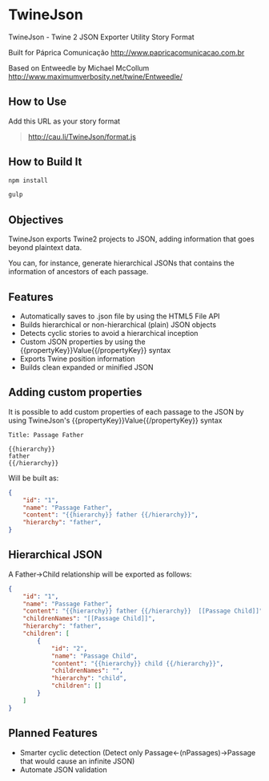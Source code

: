 # TwineJson
TwineJson - Twine 2 JSON Exporter Utility Story Format

Built for Páprica Comunicação
http://www.papricacomunicacao.com.br

Based on Entweedle by Michael McCollum
http://www.maximumverbosity.net/twine/Entweedle/

## How to Use

Add this URL as your story format

>http://cau.li/TwineJson/format.js

## How to Build It

```bash
npm install

gulp
```

## Objectives

TwineJson exports Twine2 projects to JSON, adding information that goes beyond plaintext data.

You can, for instance, generate hierarchical JSONs that contains the information of ancestors of each passage.

## Features
+ Automatically saves to .json file by using the HTML5 File API
+ Builds hierarchical or non-hierarchical (plain) JSON objects
+ Detects cyclic stories to avoid a hierarchical inception 
+ Custom JSON properties by using the {{propertyKey}}Value{{/propertyKey}} syntax
+ Exports Twine position information
+ Builds clean expanded or minified JSON

## Adding custom properties

It is possible to add custom properties of each passage to the JSON by using TwineJson's {{propertyKey}}Value{{/propertyKey}} syntax

```
Title: Passage Father

{{hierarchy}}
father
{{/hierarchy}}
```

Will be built as:

```json
{
    "id": "1",
    "name": "Passage Father",
    "content": "{{hierarchy}} father {{/hierarchy}}",
    "hierarchy": "father",
}
```

## Hierarchical JSON

A Father->Child relationship will be exported as follows:

```json
{
    "id": "1",
    "name": "Passage Father",
    "content": "{{hierarchy}} father {{/hierarchy}}  [[Passage Child]]",
    "childrenNames": "[[Passage Child]]",
    "hierarchy": "father",
    "children": [
        {
            "id": "2",
            "name": "Passage Child",
            "content": "{{hierarchy}} child {{/hierarchy}}",
            "childrenNames": "",
            "hierarchy": "child",
            "children": []
        }
    ]
}
```


## Planned Features

- Smarter cyclic detection (Detect only Passage<-(nPassages)->Passage that would cause an infinite JSON)
- Automate JSON validation
